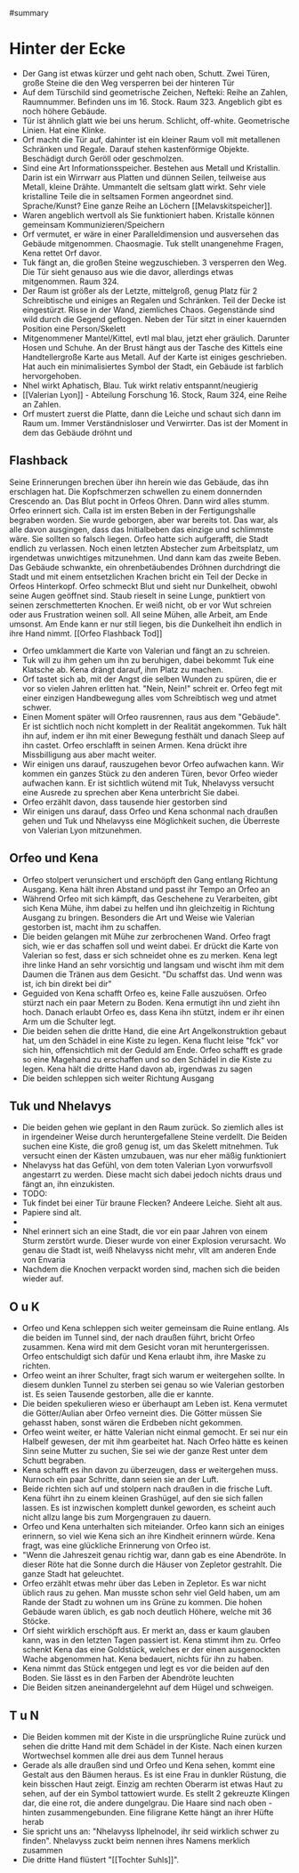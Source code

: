 #summary 
# Hinter der Ecke
 - Der Gang ist etwas kürzer und geht nach oben, Schutt. Zwei Türen, große Steine die den Weg versperren bei der hinteren Tür
 - Auf dem Türschild sind geometrische Zeichen, Nefteki: Reihe an Zahlen, Raumnummer. Befinden uns im 16. Stock. Raum 323. Angeblich gibt es noch höhere Gebäude.
 - Tür ist ähnlich glatt wie bei uns herum. Schlicht, off-white. Geometrische Linien. Hat eine Klinke.
 - Orf macht die Tür auf, dahinter ist ein kleiner Raum voll mit metallenen Schränken und Regale. Darauf stehen kastenförmige Objekte. Beschädigt durch Geröll oder geschmolzen. 
 - Sind eine Art Informationsspeicher. Bestehen aus Metall und Kristallin. Darin ist ein Wirrwarr aus Platten und dünnen Seilen, teilweise aus Metall, kleine Drähte. Ummantelt die seltsam glatt wirkt. Sehr viele kristalline Teile die in seltsamen Formen angeordnet sind. Sprache/Kunst? Eine ganze Reihe an Löchern [[Melavskitspeicher]]. 
 - Waren angeblich wertvoll als Sie funktioniert haben. Kristalle können gemeinsam Kommunizieren/Speichern 
 - Orf vermutet, er wäre in einer Paralleldimension und ausversehen das Gebäude mitgenommen. Chaosmagie. Tuk stellt unangenehme Fragen, Kena rettet Orf davor.
 - Tuk fängt an, die großen Steine wegzuschieben. 3 versperren den Weg. Die Tür sieht genauso aus wie die davor, allerdings etwas mitgenommen. Raum 324.
 - Der Raum ist größer als der Letzte, mittelgroß, genug Platz für 2 Schreibtische und einiges an Regalen und Schränken. Teil der Decke ist eingestürzt. Risse in der Wand, ziemliches Chaos. Gegenstände sind wild durch die Gegend geflogen. Neben der Tür sitzt in einer kauernden Position eine Person/Skelett
 - Mitgenommener Mantel/Kittel, evtl mal blau, jetzt eher gräulich. Darunter Hosen und Schuhe. An der Brust hängt aus der Tasche des Kittels eine Handtellergroße Karte aus Metall. Auf der Karte ist einiges geschrieben. Hat auch ein minimalisiertes Symbol der Stadt, ein Gebäude ist farblich hervorgehoben. 
 - Nhel wirkt Aphatisch, Blau. Tuk wirkt relativ entspannt/neugierig
 - [[Valerian Lyon]] - Abteilung Forschung 16. Stock, Raum 324, eine Reihe an Zahlen. 
 - Orf mustert zuerst die Platte, dann die Leiche und schaut sich dann im Raum um. Immer Verständnisloser und Verwirrter. Das ist der Moment in dem das Gebäude dröhnt und 


## Flashback
Seine Erinnerungen brechen über ihn herein wie das Gebäude, das ihn erschlagen hat. Die Kopfschmerzen schwellen zu einem donnernden Crescendo an. Das Blut pocht in Orfeos Ohren. Dann wird alles stumm. Orfeo erinnert sich. Calla ist im ersten Beben in der Fertigungshalle begraben worden. Sie wurde geborgen, aber war bereits tot. Das war, als alle davon ausgingen, dass das Initialbeben das einzige und schlimmste wäre. Sie sollten so falsch liegen. Orfeo hatte sich aufgerafft, die Stadt endlich zu verlassen. Noch einen letzten Abstecher zum Arbeitsplatz, um irgendetwas unwichtiges mitzunehmen. Und dann kam das zweite Beben. Das Gebäude schwankte, ein ohrenbetäubendes Dröhnen durchdringt die Stadt und mit einem entsetzlichen Krachen bricht ein Teil der Decke in Orfeos Hinterkopf. Orfeo schmeckt Blut und sieht nur Dunkelheit, obwohl seine Augen geöffnet sind. Staub rieselt in seine Lunge, punktiert von seinen zerschmetterten Knochen. Er weiß nicht, ob er vor Wut schreien oder aus Frustration weinen soll. All seine Mühen, alle Arbeit, am Ende umsonst. Am Ende kann er nur still liegen, bis die Dunkelheit ihn endlich in ihre Hand nimmt.
[[Orfeo Flashback Tod]]

- Orfeo umklammert die Karte von Valerian und fängt an zu schreien. 
- Tuk will zu ihm gehen um ihn zu beruhigen, dabei bekommt Tuk eine Klatsche ab. Kena drängt darauf, ihm Platz zu machen.
- Orf tastet sich ab, mit der Angst die selben Wunden zu spüren, die er vor so vielen Jahren erlitten hat. "Nein, Nein!" schreit er. Orfeo fegt mit einer einzigen Handbewegung alles vom Schreibtisch weg und atmet schwer. 
- Einen Moment später will Orfeo rausrennen, raus aus dem "Gebäude". Er ist sichtlich noch nicht komplett in der Realität angekommen. Tuk hält ihn auf, indem er ihn mit einer Bewegung festhält und danach Sleep auf ihn castet. Orfeo erschlafft in seinen Armen. Kena drückt ihre Missbilligung aus aber macht weiter.
- Wir einigen uns darauf, rauszugehen bevor Orfeo aufwachen kann. Wir kommen ein ganzes Stück zu den anderen Türen, bevor Orfeo wieder aufwachen kann. Er ist sichtlich wütend mit Tuk, Nhelavyss versucht eine Ausrede zu sprechen aber Kena unterbricht Sie dabei. 
- Orfeo erzählt davon, dass tausende hier gestorben sind
- Wir einigen uns darauf, dass Orfeo und Kena schonmal nach draußen gehen und Tuk und Nhelavyss eine Möglichkeit suchen, die Überreste von Valerian Lyon mitzunehmen.

## Orfeo und Kena
- Orfeo stolpert verunsichert und erschöpft den Gang entlang Richtung Ausgang. Kena hält ihren Abstand und passt ihr Tempo an Orfeo an
- Während Orfeo mit sich kämpft, das Geschehene zu Verarbeiten, gibt sich Kena Mühe, ihm dabei zu helfen und ihn gleichzeitig in Richtung Ausgang zu bringen. Besonders die Art und Weise wie Valerian gestorben ist, macht ihm zu schaffen.
- Die beiden gelangen mit Mühe zur zerbrochenen Wand. Orfeo fragt sich, wie er das schaffen soll und weint dabei. Er drückt die Karte von Valerian so fest, dass er sich schneidet ohne es zu merken. Kena legt ihre linke Hand an sehr vorsichtig und langsam und wischt ihm mit dem Daumen die Tränen aus dem Gesicht. "Du schaffst das. Und wenn was ist, ich bin direkt bei dir"
- Geguided von Kena schafft Orfeo es, keine Falle auszuösen. Orfeo stürzt nach ein paar Metern zu Boden. Kena ermutigt ihn und zieht ihn hoch. Danach erlaubt Orfeo es, dass Kena ihn stützt, indem er ihr einen Arm um die Schulter legt.
- Die beiden sehen die dritte Hand, die eine Art Angelkonstruktion gebaut hat, um den Schädel in eine Kiste zu legen. Kena flucht leise "fck" vor sich hin, offensichtlich mit der Geduld am Ende. Orfeo schafft es grade so eine Magehand zu erschaffen und so den Schädel in die Kiste zu legen. Kena hält die dritte Hand davon ab, irgendwas zu sagen
- Die beiden schleppen sich weiter Richtung Ausgang

## Tuk und Nhelavys
- Die beiden gehen wie geplant in den Raum zurück. So ziemlich alles ist in irgendeiner Weise durch heruntergefallene Steine verdellt. Die Beiden suchen eine Kiste, die groß genug ist, um das Skelett mitnehmen. Tuk versucht einen der Kästen umzubauen, was nur eher mäßig funktioniert
- Nhelavyss hat das Gefühl, von dem toten Valerian Lyon vorwurfsvoll angestarrt zu werden. Diese macht sich dabei jedoch nichts draus und fängt an, ihn einzukisten.
- TODO:
- Tuk findet bei einer Tür braune Flecken? Andeere Leiche. Sieht alt aus.
- Papiere sind alt. 
- 
- Nhel erinnert sich an eine Stadt, die vor ein paar Jahren von einem Sturm zerstört wurde. Dieser wurde von einer Explosion verursacht. Wo genau die Stadt ist, weiß Nhelavyss nicht mehr, vllt am anderen Ende von Envaria
- Nachdem die Knochen verpackt worden sind, machen sich die beiden wieder auf.

## O u K
- Orfeo und Kena schleppen sich weiter gemeinsam die Ruine entlang. Als die beiden im Tunnel sind, der nach draußen führt, bricht Orfeo zusammen. Kena wird mit dem Gesicht voran mit heruntergerissen. Orfeo entschuldigt sich dafür und Kena erlaubt ihm, ihre Maske zu richten. 
- Orfeo weint an ihrer Schulter, fragt sich warum er weitergehen sollte. In diesem dunklen Tunnel zu sterben sei genau so wie Valerian gestorben ist. Es seien Tausende gestorben, alle die er kannte. 
- Die beiden spekulieren wieso er überhaupt am Leben ist. Kena vermutet die Götter/Aulian aber Orfeo verneint dies. Die Götter müssen Sie gehasst haben, sonst wären die Erdbeben nicht gekommen. 
- Orfeo weint weiter, er hätte Valerian nicht einmal gemocht. Er sei nur ein Halbelf gewesen, der mit ihm gearbeitet hat. Nach Orfeo hätte es keinen Sinn seine Mutter zu suchen, Sie sei wie der ganze Rest unter dem Schutt begraben.
- Kena schafft es ihn davon zu überzeugen, dass er weitergehen muss. Nurnoch ein paar Schritte, dann seien sie an der Luft. 
- Beide richten sich auf und stolpern nach draußen in die frische Luft. Kena führt ihn zu einem kleinen Grashügel, auf den sie sich fallen lassen. Es ist inzwischen komplett dunkel geworden, es scheint auch nicht allzu lange bis zum Morgengrauen zu dauern.
- Orfeo und Kena unterhalten sich miteiander. Orfeo kann sich an einiges erinnern, so viel wie Kena sich an ihre Kindheit erinnern würde. Kena fragt, was eine glückliche Erinnerung von Orfeo ist.
- "Wenn die Jahreszeit genau richtig war, dann gab es eine Abendröte.  In dieser Röte hat die Sonne durch die Häuser von Zepletor gestrahlt. Die ganze Stadt hat geleuchtet.
- Orfeo erzählt etwas mehr über das Leben in Zepletor. Es war nicht üblich raus zu gehen. Man musste schon sehr viel Geld haben, um am Rande der Stadt zu wohnen um ins Grüne zu kommen. Die hohen Gebäude waren üblich, es gab noch deutlich Höhere, welche mit 36 Stöcke.
- Orf sieht wirklich erschöpft aus. Er merkt an, dass er kaum glauben kann, was in den letzten Tagen passiert ist. Kena stimmt ihm zu. Orfeo schenkt Kena das eine Goldstück, welches er der einen ausgenockten Wache abgenommen hat. Kena bedauert, nichts für ihn zu haben. 
- Kena nimmt das Stück entgegen und legt es vor die beiden auf den Boden. Sie lässt es in den Farben der Abendröte leuchten
- Die Beiden sitzen aneinandergelehnt auf dem Hügel und schweigen. 
## T u N
- Die Beiden kommen mit der Kiste in die ursprüngliche Ruine zurück und sehen die dritte Hand mit dem Schädel in der Kiste. Nach einen kurzen Wortwechsel kommen alle drei aus dem Tunnel heraus 
- Gerade als alle draußen sind und Orfeo und Kena sehen, kommt eine Gestalt aus den Bäumen heraus. Es ist eine Frau in dunkler Rüstung, die kein bisschen Haut zeigt. Einzig am rechten Oberarm ist etwas Haut zu sehen, auf der ein Symbol tattowiert wurde. Es stellt 2 gekreuzte Klingen dar, die eine rot, die andere dungelgrau. Die Haare sind nach oben - hinten zusammengebunden. Eine filigrane Kette hängt an ihrer Hüfte herab
- Sie spricht uns an: "Nhelavyss Ilphelnodel, ihr seid wirklich schwer zu finden". Nhelavyss zuckt beim nennen ihres Namens merklich zusammen
- Die dritte Hand flüstert "[[Tochter Suhls]]".